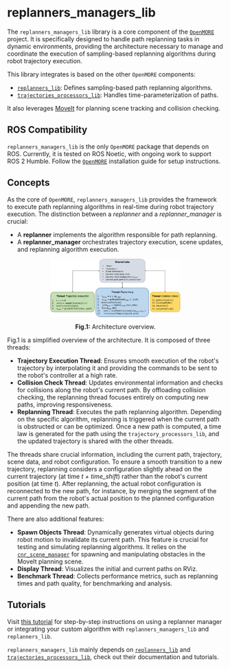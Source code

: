 # replanners_managers_lib

The `replanners_managers_lib` library is a core component of the [`OpenMORE`](https://github.com/JRL-CARI-CNR-UNIBS/OpenMORE.git) project. It is specifically designed to handle path replanning tasks in dynamic environments, providing the architecture necessary to manage and coordinate the execution of sampling-based replanning algorithms during robot trajectory execution.

This library integrates is based on the other `OpenMORE` components:
- [`replanners_lib`](https://github.com/JRL-CARI-CNR-UNIBS/replanners_lib): Defines sampling-based path replanning algorithms.
- [`trajectories_processors_lib`](https://github.com/JRL-CARI-CNR-UNIBS/trajectories_processors_lib): Handles time-parameterization of paths.

It also leverages [MoveIt](https://moveit.ros.org/) for planning scene tracking and collision checking.

## ROS Compatibility

`replanners_managers_lib` is the only `OpenMORE` package that depends on ROS. Currently, it is tested on ROS Noetic, with ongoing work to support ROS 2 Humble. Follow the [`OpenMORE`](https://github.com/JRL-CARI-CNR-UNIBS/OpenMORE) installation guide for setup instructions.

## Concepts

As the core of `OpenMORE`, `replanners_managers_lib` provides the framework to execute path replanning algorithms in real-time during robot trajectory execution. The distinction between a *replanner* and a *replanner_manager* is crucial:
- A **replanner** implements the algorithm responsible for path replanning.
- A **replanner_manager** orchestrates trajectory execution, scene updates, and replanning algorithm execution.

<p align="center">
  <img src="documentation/overview.png?raw=true" alt="Fig.1: Architecture overview" width="60%" style="display: block; margin: auto;">
</p>
<p align="center"><b>Fig.1:</b> Architecture overview.</p>

Fig.1 is a simplified overview of the architecture. It is composed of three threads:

- **Trajectory Execution Thread**: Ensures smooth execution of the robot's trajectory by interpolating it and providing the commands to be sent to the robot's controller at a high rate.
- **Collision Check Thread**: Updates environmental information and checks for collisions along the robot's current path. By offloading collision checking, the replanning thread focuses entirely on computing new paths, improving responsiveness.
- **Replanning Thread**: Executes the path replanning algorithm. Depending on the specific algorithm, replanning is triggered when the current path is obstructed or can be optimized. Once a new path is computed, a time law is generated for the path using the `trajectory_processors_lib`, and the updated trajectory is shared with the other threads.

The threads share crucial information, including the current path, trajectory, scene data, and robot configuration. To ensure a smooth transition to a new trajectory, replanning considers a configuration slightly ahead on the current trajectory (at time *t + time_shift*) rather than the robot's current position (at time *t*). After replanning, the actual robot configuration is reconnected to the new path, for instance, by merging the segment of the current path from the robot's actual position to the planned configuration and appending the new path.

There are also additional features:
- **Spawn Objects Thread**: Dynamically generates virtual objects during robot motion to invalidate its current path. This feature is crucial for testing and simulating replanning algorithms. It relies on the [`cnr_scene_manager`](https://github.com/JRL-CARI-CNR-UNIBS/cnr_scene_manager) for spawning and manipulating obstacles in the MoveIt planning scene.
- **Display Thread**: Visualizes the initial and current paths on RViz.
- **Benchmark Thread**: Collects performance metrics, such as replanning times and path quality, for benchmarking and analysis.

## Tutorials

Visit [this tutorial](https://github.com/JRL-CARI-CNR-UNIBS/openmore_ros_example) for step-by-step instructions on using a replanner manager or integrating your custom algorithm with `replanners_managers_lib` and `replanners_lib`. 

`replanners_managers_lib` mainly depends on [`replanners_lib`](https://github.com/JRL-CARI-CNR-UNIBS/replanners_lib) and [`trajectories_processors_lib`](https://github.com/JRL-CARI-CNR-UNIBS/trajectories_processors_lib), check out their documentation and tutorials.
